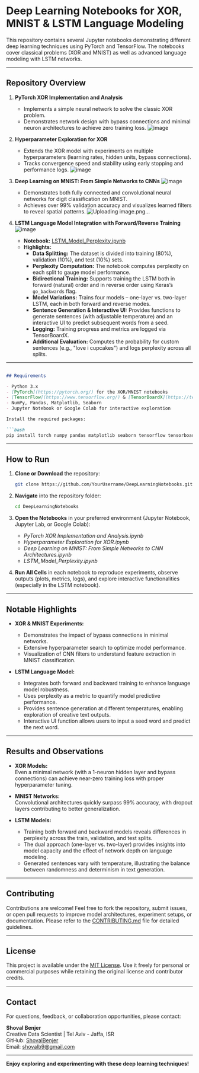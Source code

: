 # Deep Learning Notebooks for XOR, MNIST & LSTM Language Modeling

This repository contains several Jupyter notebooks demonstrating different deep learning techniques using PyTorch and TensorFlow. The notebooks cover classical problems (XOR and MNIST) as well as advanced language modeling with LSTM networks.

---

## Repository Overview

1. **PyTorch XOR Implementation and Analysis**  
   - Implements a simple neural network to solve the classic XOR problem.  
   - Demonstrates network design with bypass connections and minimal neuron architectures to achieve zero training loss.
![image](https://github.com/user-attachments/assets/b4a3499d-20eb-4cc9-b069-032f198cc86a)


2. **Hyperparameter Exploration for XOR**  
   - Extends the XOR model with experiments on multiple hyperparameters (learning rates, hidden units, bypass connections).  
   - Tracks convergence speed and stability using early stopping and performance logs.
![image](https://github.com/user-attachments/assets/52bd327a-da30-4b7c-9e58-e5cd5bc810a8)

3. **Deep Learning on MNIST: From Simple Networks to CNNs**
   ![image](https://github.com/user-attachments/assets/258d15b3-a354-47f3-8155-3fb8974d7ff1)

   - Demonstrates both fully connected and convolutional neural networks for digit classification on MNIST.  
   - Achieves over 99% validation accuracy and visualizes learned filters to reveal spatial patterns.
![Uploading image.png…]()

4. **LSTM Language Model Integration with Forward/Reverse Training**  
![image](https://github.com/user-attachments/assets/39cd1390-9731-4a50-b275-8baeac86a796)

   - **Notebook:** [LSTM_Model_Perplexity.ipynb](https://github.com/ShovalBenjer/deep_learning_neural_networks/blob/main/LSTM_Model_Perplexity.ipynb)  
   - **Highlights:**
     - **Data Splitting:** The dataset is divided into training (80%), validation (10%), and test (10%) sets.
     - **Perplexity Computation:** The notebook computes perplexity on each split to gauge model performance.
     - **Bidirectional Training:** Supports training the LSTM both in forward (natural) order and in reverse order using Keras’s `go_backwards` flag.
     - **Model Variations:** Trains four models – one-layer vs. two-layer LSTM, each in both forward and reverse modes.
     - **Sentence Generation & Interactive UI:** Provides functions to generate sentences (with adjustable temperature) and an interactive UI to predict subsequent words from a seed.
     - **Logging:** Training progress and metrics are logged via TensorBoardX.
     - **Additional Evaluation:** Computes the probability for custom sentences (e.g., "love i cupcakes") and logs perplexity across all splits.

---

```markdown

## Requirements

- Python 3.x  
- [PyTorch](https://pytorch.org/) for the XOR/MNIST notebooks  
- [TensorFlow](https://www.tensorflow.org/) & [TensorBoardX](https://tensorboardx.readthedocs.io/) for the LSTM notebook  
- NumPy, Pandas, Matplotlib, Seaborn  
- Jupyter Notebook or Google Colab for interactive exploration

Install the required packages:

```bash
pip install torch numpy pandas matplotlib seaborn tensorflow tensorboardX
```

---

## How to Run

1. **Clone or Download** the repository:
   ```bash
   git clone https://github.com/YourUsername/DeepLearningNotebooks.git
   ```
2. **Navigate** into the repository folder:
   ```bash
   cd DeepLearningNotebooks
   ```
3. **Open the Notebooks** in your preferred environment (Jupyter Notebook, Jupyter Lab, or Google Colab):
   - _PyTorch XOR Implementation and Analysis.ipynb_
   - _Hyperparameter Exploration for XOR.ipynb_
   - _Deep Learning on MNIST: From Simple Networks to CNN Architectures.ipynb_
   - _LSTM_Model_Perplexity.ipynb_

4. **Run All Cells** in each notebook to reproduce experiments, observe outputs (plots, metrics, logs), and explore interactive functionalities (especially in the LSTM notebook).

---

## Notable Highlights

- **XOR & MNIST Experiments:**
  - Demonstrates the impact of bypass connections in minimal networks.
  - Extensive hyperparameter search to optimize model performance.
  - Visualization of CNN filters to understand feature extraction in MNIST classification.

- **LSTM Language Model:**
  - Integrates both forward and backward training to enhance language model robustness.
  - Uses perplexity as a metric to quantify model predictive performance.
  - Provides sentence generation at different temperatures, enabling exploration of creative text outputs.
  - Interactive UI function allows users to input a seed word and predict the next word.

---

## Results and Observations

- **XOR Models:**  
  Even a minimal network (with a 1-neuron hidden layer and bypass connections) can achieve near-zero training loss with proper hyperparameter tuning.

- **MNIST Networks:**  
  Convolutional architectures quickly surpass 99% accuracy, with dropout layers contributing to better generalization.

- **LSTM Models:**  
  - Training both forward and backward models reveals differences in perplexity across the train, validation, and test splits.
  - The dual approach (one-layer vs. two-layer) provides insights into model capacity and the effect of network depth on language modeling.
  - Generated sentences vary with temperature, illustrating the balance between randomness and determinism in text generation.

---

## Contributing

Contributions are welcome! Feel free to fork the repository, submit issues, or open pull requests to improve model architectures, experiment setups, or documentation. Please refer to the [CONTRIBUTING.md](CONTRIBUTING.md) file for detailed guidelines.

---

## License

This project is available under the [MIT License](LICENSE). Use it freely for personal or commercial purposes while retaining the original license and contributor credits.

---

## Contact

For questions, feedback, or collaboration opportunities, please contact:  

**Shoval Benjer**  
Creative Data Scientist | Tel Aviv - Jaffa, ISR  
GitHub: [ShovalBenjer](https://github.com/ShovalBenjer)  
Email: shovalb9@gmail.com  

---

**Enjoy exploring and experimenting with these deep learning techniques!**

